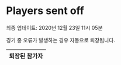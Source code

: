 # Players sent off
최종 업데이트: 2020년 12월 23일 11시 05분


경기 중 오류가 발생하는 경우 자동으로 퇴장됩니다.


| 퇴장된 참가자 |
|:---:|